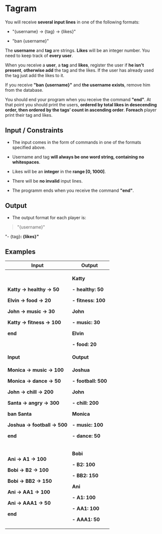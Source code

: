 # Tagram

You will receive **several input lines** in one of the following
formats:

  - "{username} -\> {tag} -\> {likes}"

  - "ban {username}"

The **username** and **tag** are strings. **Likes** will be an integer
number. You need to keep track of **every user**.

When you receive a **user**, a **tag** and **likes**, register the user
if **he isn't present**, **otherwise add** the tag and the likes. If the
user has already used the tag just add the likes to it.

If you receive **"ban {username}"** and **the username exists**, remove
him from the database.

You should end your program when you receive the command **"end"**. At
that point you should print the users, **ordered by total likes in
desecending order, then ordered by the tags’ count in ascending order**.
**Foreach** player print their tag and likes.

## Input / Constraints

  - The input comes in the form of commands in one of the formats
    specified above.

  - Username and tag **will always be one word string, containing no
    whitespaces**.

  - Likes will be an **integer** in the **range \[0, 1000\]**.

  - There will be **no invalid** input lines.

  - The programm ends when you receive the command **"end"**.

## Output

  - The output format for each player is:

> "{username}"

"- {tag}**: {likes}"**

## Examples

<table>
<thead>
<tr class="header">
<th><strong>Input</strong></th>
<th><strong>Output</strong></th>
</tr>
</thead>
<tbody>
<tr class="odd">
<td><p><strong>Katty -&gt; healthy -&gt; 50</strong></p>
<p><strong>Elvin -&gt; food -&gt; 20</strong></p>
<p><strong>John -&gt; music -&gt; 30</strong></p>
<p><strong>Katty -&gt; fitness -&gt; 100</strong></p>
<p><strong>end</strong></p></td>
<td><p><strong>Katty</strong></p>
<p><strong>- healthy: 50</strong></p>
<p><strong>- fitness: 100</strong></p>
<p><strong>John</strong></p>
<p><strong>- music: 30</strong></p>
<p><strong>Elvin</strong></p>
<p><strong>- food: 20</strong></p></td>
</tr>
<tr class="even">
<td><strong>Input</strong></td>
<td><strong>Output</strong></td>
</tr>
<tr class="odd">
<td><p><strong>Monica -&gt; music -&gt; 100</strong></p>
<p><strong>Monica -&gt; dance -&gt; 50</strong></p>
<p><strong>John -&gt; chill -&gt; 200</strong></p>
<p><strong>Santa -&gt; angry -&gt; 300</strong></p>
<p><strong>ban Santa</strong></p>
<p><strong>Joshua -&gt; football -&gt; 500</strong></p>
<p><strong>end</strong></p></td>
<td><p><strong>Joshua</strong></p>
<p><strong>- football: 500</strong></p>
<p><strong>John</strong></p>
<p><strong>- chill: 200</strong></p>
<p><strong>Monica</strong></p>
<p><strong>- music: 100</strong></p>
<p><strong>- dance: 50</strong></p></td>
</tr>
<tr class="even">
<td><p><strong>Ani -&gt; A1 -&gt; 100</strong></p>
<p><strong>Bobi -&gt; B2 -&gt; 100</strong></p>
<p><strong>Bobi -&gt; BB2 -&gt; 150</strong></p>
<p><strong>Ani -&gt; AA1 -&gt; 100</strong></p>
<p><strong>Ani -&gt; AAA1 -&gt; 50</strong></p>
<p><strong>end</strong></p></td>
<td><p><strong>Bobi</strong></p>
<p><strong>- B2: 100</strong></p>
<p><strong>- BB2: 150</strong></p>
<p><strong>Ani</strong></p>
<p><strong>- A1: 100</strong></p>
<p><strong>- AA1: 100</strong></p>
<p><strong>- AAA1: 50</strong></p></td>
</tr>
</tbody>
</table>
